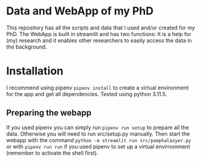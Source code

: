 # Data and WebApp of my PhD

This repository has all the scripts and data that I used and/or created for my PhD.
The WebApp is built in streamlit and has two functions: It is a help for (my) research
and it enables other researchers to easily access the data in the background.

# Installation

I recommend using pipenv `pipenv install` to create a virtual environment for the app and get all dependencies. Tested using python 3.11.5.

## Preparing the webapp
If you used pipenv you can simply run `pipenv run setup` to prepare all the data.
Otherwise you will need to run src/setup.py manually.
Then start the webapp with the command `python -m streamlit run src/pamphalazyer.py` or 
with `pipenv run run` if you used pipenv to set up a virtual envirnonment (remember to activate the shell first).